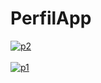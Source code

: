 # PerfilApp
<a href="https://postimg.cc/21mcm5yB" target="_blank"><img src="https://i.postimg.cc/fRS6cth5/p2.png" alt="p2"/></a><br/><br/>
<a href="https://postimg.cc/dLGHzCsY" target="_blank"><img src="https://i.postimg.cc/dtxbZRgL/p1.png" alt="p1"/></a><br/><br/>

